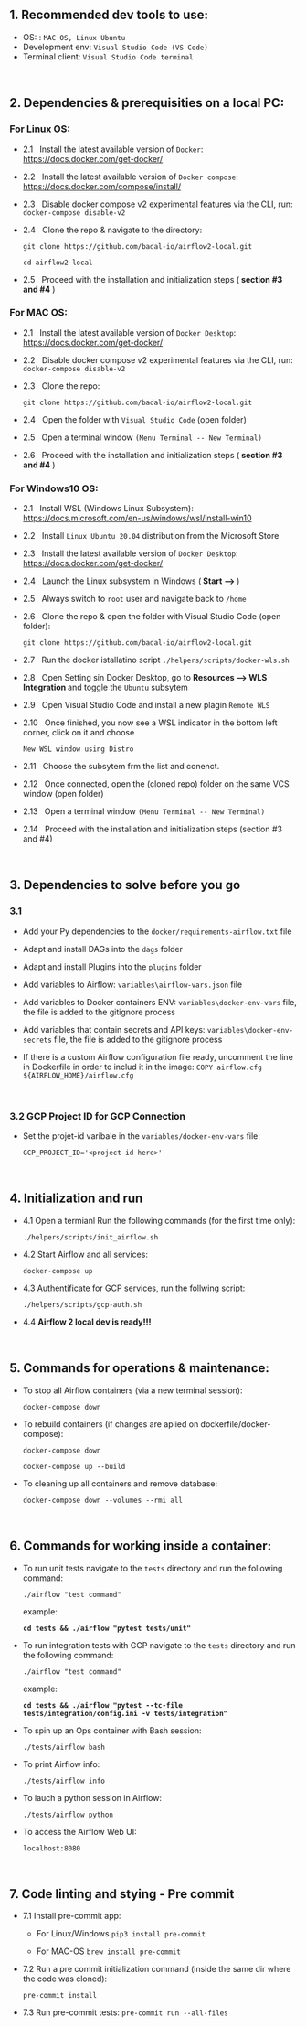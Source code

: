 
## 1. Recommended dev tools to use:

- OS: : `MAC OS, Linux Ubuntu`
- Development env: `Visual Studio Code (VS Code)`
- Terminal client: `Visual Studio Code terminal`

<br/>

## 2. Dependencies & prerequisities on a local PC:
### For Linux OS:

  - 2.1 &nbsp; Install the latest available version of `Docker`: https://docs.docker.com/get-docker/

  - 2.2 &nbsp; Install the latest available version of `Docker compose`: https://docs.docker.com/compose/install/

  - 2.3 &nbsp; Disable docker compose v2 experimental features via the CLI, run: `docker-compose disable-v2`

  - 2.4 &nbsp; Clone the repo & navigate to the directory:

       `git clone https://github.com/badal-io/airflow2-local.git`

       `cd airflow2-local`

  - 2.5 &nbsp; Proceed with the installation and initialization steps (<strong> section #3 and #4 </strong>)

### For MAC OS:

  - 2.1 &nbsp; Install the latest available version of `Docker Desktop`: https://docs.docker.com/get-docker/

  - 2.2 &nbsp; Disable docker compose v2 experimental features via the CLI, run: `docker-compose disable-v2`

  - 2.3 &nbsp; Clone the repo:

       `git clone https://github.com/badal-io/airflow2-local.git`

  - 2.4 &nbsp; Open the folder with `Visual Studio Code` (open folder)

  - 2.5 &nbsp; Open a terminal window `(Menu Terminal -- New Terminal)`

  - 2.6 &nbsp; Proceed with the installation and initialization steps (<strong> section #3 and #4 </strong>)

### For Windows10 OS:

  - 2.1 &nbsp; Install WSL (Windows Linux Subsystem): https://docs.microsoft.com/en-us/windows/wsl/install-win10

  - 2.2 &nbsp; Install `Linux Ubuntu 20.04` distribution from the Microsoft Store

  - 2.3 &nbsp; Install the latest available version of `Docker Desktop`: https://docs.docker.com/get-docker/

  - 2.4 &nbsp; Launch the Linux subsystem in Windows (<strong> Start --> <Subsystem Name> </strong>)

  - 2.5 &nbsp; Always switch to `root` user and navigate back to `/home`

  - 2.6 &nbsp; Clone the repo & open the folder with Visual Studio Code (open folder):

       `git clone https://github.com/badal-io/airflow2-local.git`

  - 2.7 &nbsp; Run the docker istallatino script `./helpers/scripts/docker-wls.sh`

  - 2.8 &nbsp; Open Setting sin Docker Desktop, go to <strong> Resources --> WLS Integration </strong> and toggle the   `Ubuntu` subsytem

  - 2.9 &nbsp; Open Visual Studio Code and install a new plagin `Remote WLS`

  - 2.10 &nbsp; Once finished, you now see a WSL indicator in the bottom left corner, click on it and choose

      `New WSL window using Distro`

  - 2.11 &nbsp; Choose the subsytem frm the list and conenct.

  - 2.12 &nbsp; Once connected, open the (cloned repo) folder on the same VCS window (open folder)

  - 2.13 &nbsp; Open a terminal window `(Menu Terminal -- New Terminal)`

  - 2.14 &nbsp; Proceed with the installation and initialization steps (section #3 and #4)

<br/>

## 3. Dependencies to solve before you go
   ### 3.1

  - Add your Py dependencies to the `docker/requirements-airflow.txt` file

  - Adapt and install DAGs into the `dags` folder

  - Adapt and install Plugins into the `plugins` folder

  - Add variables to Airflow: `variables\airflow-vars.json` file

  - Add variables to Docker containers ENV: `variables\docker-env-vars` file, the file is added to the gitignore process

  - Add variables that contain secrets and API keys: `variables\docker-env-secrets` file, the file is added to the gitignore process

  - If there is a custom Airflow configuration file ready, uncomment the line in Dockerfile in order to includ it in the image: `COPY airflow.cfg ${AIRFLOW_HOME}/airflow.cfg`

<br/>

### 3.2 GCP Project ID for GCP Connection

  - Set the projet-id varibale in the `variables/docker-env-vars` file:

     `GCP_PROJECT_ID='<project-id here>'`

<br/>

## 4. Initialization and run

  - 4.1 Open a termianl Run the following commands (for the first time only):

      `./helpers/scripts/init_airflow.sh`

  - 4.2 Start Airflow and all services:

      `docker-compose up`

  - 4.3 Authentificate for GCP services, run the follwing script:

      `./helpers/scripts/gcp-auth.sh`

  - 4.4  <strong> Airflow 2 local dev is ready!!! </strong>

<br/>

## 5. Commands for operations & maintenance:

  - To stop all Airflow containers (via a new terminal session):

    `docker-compose down`

  - To rebuild containers (if changes are aplied on dockerfile/docker-compose):

    `docker-compose down`

    `docker-compose up --build`

  - To cleaning up all containers and remove database:

    `docker-compose down --volumes --rmi all`

<br/>

## 6. Commands for working inside a container:

  - To run unit tests navigate to the `tests` directory and run the following command:

     `./airflow "test command"`

    example:

     <strong> `cd tests && ./airflow "pytest tests/unit"` </strong>

  - To run integration tests with GCP navigate to the `tests` directory and run the following command:

     `./airflow "test command"`

    example:

     <strong> `cd tests && ./airflow "pytest --tc-file tests/integration/config.ini -v tests/integration"`  </strong>

  - To spin up an Ops container with Bash session:

     `./tests/airflow bash`

  - To print Airflow info:

     `./tests/airflow info`

  - To lauch a python session in Airflow:

     `./tests/airflow python`

  - To access the Airflow Web UI:

     `localhost:8080`

<br/>

## 7. Code linting and stying - Pre commit ##

  - 7.1 Install pre-commit app:

    - For Linux/Windows `pip3 install pre-commit`

    - For MAC-OS `brew install pre-commit`


  - 7.2 Run a pre commit initialization command (inside the same dir where the code was cloned):

    `pre-commit install`

  - 7.3 Run pre-commit tests:     `pre-commit run --all-files`
